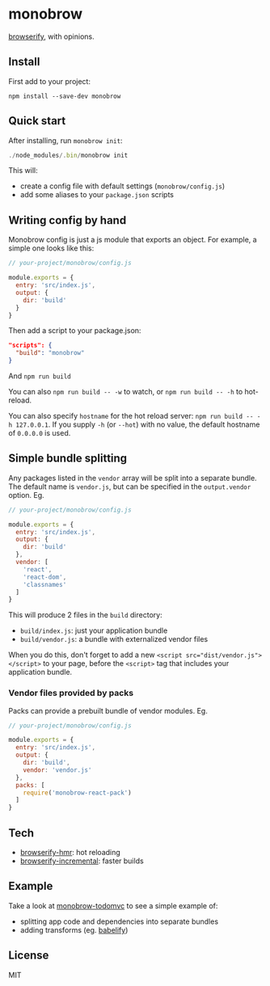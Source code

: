 monobrow
====

[browserify](https://github.com/substack/node-browserify), with opinions.

Install
----

First add to your project:

```
npm install --save-dev monobrow
```

Quick start
----

After installing, run `monobrow init`:

```js
./node_modules/.bin/monobrow init
```

This will:

- create a config file with default settings (`monobrow/config.js`)
- add some aliases to your `package.json` scripts

Writing config by hand
----

Monobrow config is just a js module that exports an object. For example, a simple one looks like this:

```js
// your-project/monobrow/config.js

module.exports = {
  entry: 'src/index.js',
  output: {
    dir: 'build'
  }
}
```

Then add a script to your package.json:

```json
"scripts": {
  "build": "monobrow"
}
```

And `npm run build`

You can also `npm run build -- -w` to watch, or `npm run build -- -h` to hot-reload.

You can also specify `hostname` for the hot reload server: `npm run build -- -h 127.0.0.1`. If you supply `-h` (or `--hot`) with no value, the default hostname of `0.0.0.0` is used.

Simple bundle splitting
----

Any packages listed in the `vendor` array will be split into a separate bundle. The default name is `vendor.js`, but can be specified in the `output.vendor` option. Eg.

```js
// your-project/monobrow/config.js

module.exports = {
  entry: 'src/index.js',
  output: {
    dir: 'build'
  },
  vendor: [
    'react',
    'react-dom',
    'classnames'
  ]
}
```

This will produce 2 files in the `build` directory:

- `build/index.js`: just your application bundle
- `build/vendor.js`: a bundle with externalized vendor files

When you do this, don't forget to add a new `<script src="dist/vendor.js"></script>` to your page, before the `<script>` tag that includes your application bundle.

### Vendor files provided by packs

Packs can provide a prebuilt bundle of vendor modules.  Eg.

```js
// your-project/monobrow/config.js

module.exports = {
  entry: 'src/index.js',
  output: {
    dir: 'build',
    vendor: 'vendor.js'
  },
  packs: [
    require('monobrow-react-pack')
  ]
}
```

Tech
----

- [browserify-hmr](https://github.com/AgentME/browserify-hmr): hot reloading
- [browserify-incremental](https://github.com/jsdf/browserify-incremental): faster builds

Example
----

Take a look at [monobrow-todomvc](https://github.com/joshwnj/monobrow-todomvc) to see a simple example of:

- splitting app code and dependencies into separate bundles
- adding transforms (eg. [babelify](https://github.com/babel/babelify))

License
----

MIT
